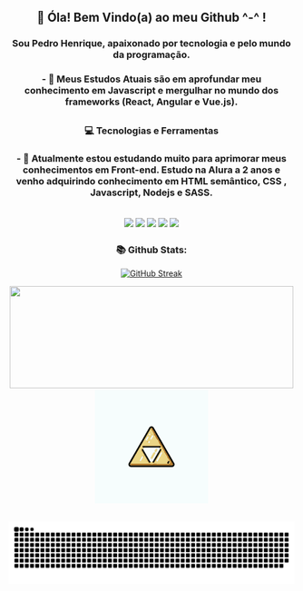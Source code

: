 <div align="center">
         
## 👋 Óla! Bem Vindo(a) ao meu Github ^-^ !
### Sou Pedro Henrique, apaixonado por tecnologia e pelo mundo da programação.

### - 🌱 Meus Estudos Atuais são em aprofundar meu conhecimento em Javascript e mergulhar no mundo dos frameworks (React, Angular e Vue.js).

##

### :computer: Tecnologias e Ferramentas

### - 📖 Atualmente estou estudando muito para aprimorar meus conhecimentos em Front-end. Estudo na Alura a 2 anos e venho adquirindo conhecimento em HTML semântico, CSS , Javascript, Nodejs e SASS.

<div  style="display: inline-block"><br> 
<img align="center" src="https://img.shields.io/badge/HTML5-E34F26?style=for-the-badge&logo=html5&logoColor=white"/>
<img align="center" src="https://img.shields.io/badge/CSS3-1572B6?style=for-the-badge&logo=css3&logoColor=white"/>
<img align="center" src="https://img.shields.io/badge/JavaScript-323330?style=for-the-badge&logo=javascript&logoColor=F7DF1E"/>
<img align="center" src="https://img.shields.io/badge/Node%20js-339933?style=for-the-badge&logo=nodedotjs&logoColor=white"/>
<img align="center" src="https://img.shields.io/badge/Sass-CC6699?style=for-the-badge&logo=sass&logoColor=white"/>
</div>

##
         
### 📚 Github Stats:    
         
[![GitHub Streak](https://streak-stats.demolab.com?user=Murfy9&theme=dark&date_format=j%20M%5B%20Y%5D&exclude_days=Sun%2CSat)](https://git.io/streak-stats)

<img width="500em" height="180em" src="https://github-readme-stats.vercel.app/api/top-langs/?username=Murfy9&layout=compact&langs_count=7&theme=dracula"/>

<img  width="200" height="200" src="/assets/img/zelda-arrow.gif"/>

</div>

##

![Snake animation](https://github.com/murfy9/murfy9/blob/output/github-contribution-grid-snake.svg)
